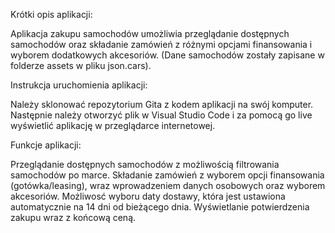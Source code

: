 Krótki opis aplikacji:

Aplikacja zakupu samochodów umożliwia przeglądanie dostępnych samochodów oraz składanie zamówień z różnymi opcjami finansowania i wyborem dodatkowych akcesoriów. (Dane samochodów zostały zapisane w folderze assets w pliku json.cars).

Instrukcja uruchomienia aplikacji:

Należy sklonować repozytorium Gita z kodem aplikacji na swój komputer.
Następnie należy otworzyć plik w Visual Studio Code i za pomocą go live wyświetlić aplikację w przeglądarce internetowej.

Funkcje aplikacji:

Przeglądanie dostępnych samochodów z możliwością filtrowania samochodów po marce.
Składanie zamówień z wyborem opcji finansowania (gotówka/leasing), wraz wprowadzeniem danych osobowych oraz wyborem akcesoriów.
Możliwosć wyboru daty dostawy, która jest ustawiona automatycznie na 14 dni od bieżącego dnia.
Wyświetlanie potwierdzenia zakupu wraz z końcową ceną.

